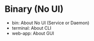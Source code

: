 
# Binary (No UI)

* bin: About No UI (Service or Daemon)
* terminal: About CLI
* web-app: About GUI
